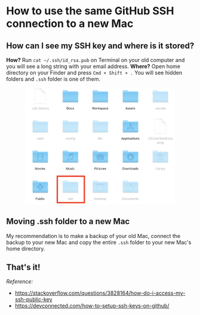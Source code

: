 # How to use the same GitHub SSH connection to a new Mac

## How can I see my SSH key and where is it stored?

**How?**  Run `cat ~/.ssh/id_rsa.pub` on Terminal on your old computer and you will see a long string with your email address. 
**Where?** Open home directory on your Finder and press `Cmd + Shift + .` You will see hidden folders and `.ssh` folder is one of them.
<p align="center">
<img src="/images/ssh.png" width="400">
</P>

## Moving .ssh folder to a new Mac
My recommendation is to make a backup of your old Mac, connect the backup to your new Mac and copy the entire `.ssh` folder to your new Mac's home directory.

## That's it!

*Reference:*
- <https://stackoverflow.com/questions/3828164/how-do-i-access-my-ssh-public-key>
- <https://devconnected.com/how-to-setup-ssh-keys-on-github/>

